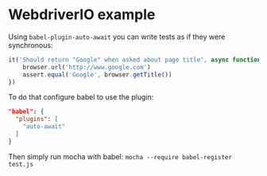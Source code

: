 # WebdriverIO example

Using `babel-plugin-auto-await` you can write tests as if they were synchronous:
```javascript
it('Should return "Google" when asked about page title', async function () {
    browser.url('http://www.google.com')
    assert.equal('Google', browser.getTitle())
})
```

To do that configure babel to use the plugin:
```json
"babel": {
  "plugins": [
    "auto-await"
  ]
}
```

Then simply run mocha with babel: `mocha --require babel-register test.js`